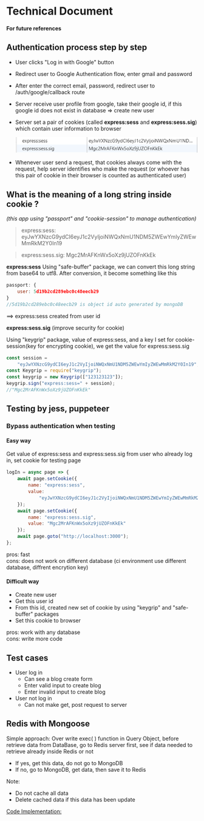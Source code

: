 # Technical Document

#### For future references

## Authentication process step by step

-   User clicks "Log in with Google" button
-   Redirect user to Google Authentication flow, enter gmail and password
-   After enter the correct email, password, redirect user to /auth/google/callback route
-   Server receive user profile from google, take their google id, if this google id does not exist in database => create new user
-   Server set a pair of cookies (called **express:sess** and **express:sess.sig**) which contain user information to browser

    ![alt text](./cookie.png)

*   Whenever user send a request, that cookies always come with the request, help server identifies who make the request (or whoever has this pair of cookie in their browser is counted as authenticated user)

## What is the meaning of a long string inside cookie ?

_(this app using "passport" and "cookie-session" to manage authentication)_

> express:sess: eyJwYXNzcG9ydCI6eyJ1c2VyIjoiNWQxNmU1NDM5ZWEwYmIyZWEwMmRkM2Y0In19

> express:sess.sig: Mgc2MrAFKnWx5oXz9jUZOFnKkEk

**express:sess**
Using "safe-buffer" package, we can convert this long string from base64 to utf8. After conversion, it become something like this

```javascript
passport: {
    user: 5d19b2cd289ebc0c48eecb29
}
//5d19b2cd289ebc0c48eecb29 is object id auto generated by mongoDB
```

==> express:sess created from user id

**express:sess.sig**
(improve security for cookie)

Using "keygrip" package, value of express:sess, and a key I set for cookie-session(key for encrypting cookie), we get the value for express:sess.sig

```javascript
const session =
    "eyJwYXNzcG9ydCI6eyJ1c2VyIjoiNWQxNmU1NDM5ZWEwYmIyZWEwMmRkM2Y0In19";
const Keygrip = require("keygrip");
const keygrip = new Keygrip(["123123123"]);
keygrip.sign("express:sess=" + session);
//"Mgc2MrAFKnWx5oXz9jUZOFnKkEk"
```

## Testing by jess, puppeteer

### Bypass authentication when testing

#### Easy way

Get value of express:sess and express:sess.sig from user who already log in, set cookie for testing page

```javascript
logIn = async page => {
    await page.setCookie({
        name: "express:sess",
        value:
            "eyJwYXNzcG9ydCI6eyJ1c2VyIjoiNWQxNmU1NDM5ZWEwYmIyZWEwMmRkM2Y0In19"
    });
    await page.setCookie({
        name: "express:sess.sig",
        value: "Mgc2MrAFKnWx5oXz9jUZOFnKkEk"
    });
    await page.goto("http://localhost:3000");
};
```

pros: fast\
cons: does not work on different database (ci environment use different database, diffrent encrytion key)

#### Difficult way

-   Create new user
-   Get this user id
-   From this id, created new set of cookie by using "keygrip" and "safe-buffer" packages
-   Set this cookie to browser

pros: work with any database\
cons: write more code

## Test cases

-   User log in
    -   Can see a blog create form
    -   Enter valid input to create blog
    -   Enter invalid input to create blog
-   User not log in
    -   Can not make get, post request to server

## Redis with Mongoose

Simple approach:
Over write exec( ) function in Query Object, before retrieve data from DataBase, go to Redis server first, see if data needed to retrieve already inside Redis or not

-   If yes, get this data, do not go to MongoDB
-   If no, go to MongoDB, get data, then save it to Redis

Note:

-   Do not cache all data
-   Delete cached data if this data has been update

[Code Implementation:](./services/cache)
